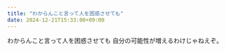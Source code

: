 ```yaml
---
title: "わからんこと言って人を困惑させても"
date: 2024-12-21T15:33:00+09:00
---
```

わからんこと言って人を困惑させても
自分の可能性が増えるわけじゃねえぞ。

